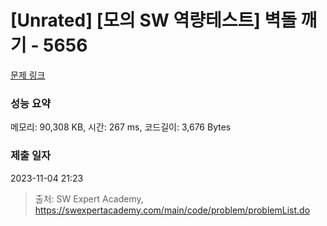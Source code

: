 # [Unrated] [모의 SW 역량테스트] 벽돌 깨기 - 5656 

[문제 링크](https://swexpertacademy.com/main/code/problem/problemDetail.do?contestProbId=AWXRQm6qfL0DFAUo) 

### 성능 요약

메모리: 90,308 KB, 시간: 267 ms, 코드길이: 3,676 Bytes

### 제출 일자

2023-11-04 21:23



> 출처: SW Expert Academy, https://swexpertacademy.com/main/code/problem/problemList.do